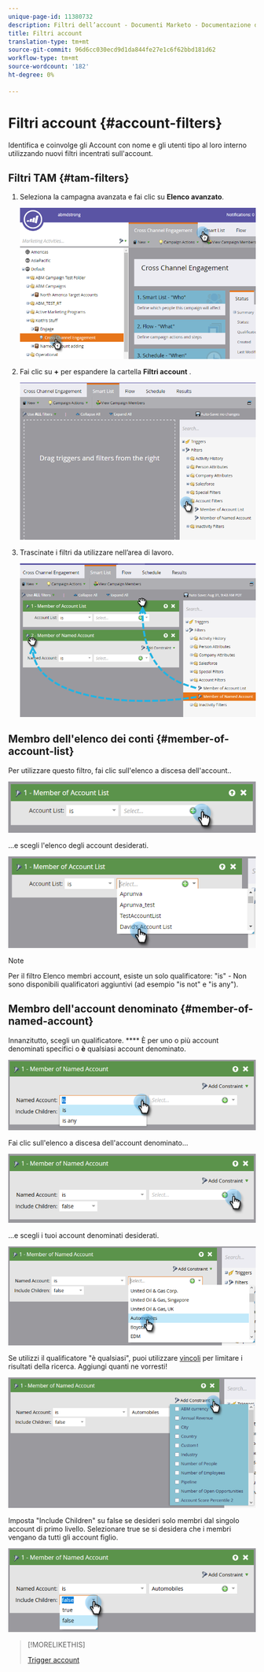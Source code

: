 ```yaml
---
unique-page-id: 11380732
description: Filtri dell’account - Documenti Marketo - Documentazione del prodotto
title: Filtri account
translation-type: tm+mt
source-git-commit: 96d6cc030ecd9d1da844fe27e1c6f62bbd181d62
workflow-type: tm+mt
source-wordcount: '182'
ht-degree: 0%

---
```



# Filtri account {#account-filters}

Identifica e coinvolge gli Account con nome e gli utenti tipo al loro interno utilizzando nuovi filtri incentrati sull&#39;account.

## Filtri TAM {#tam-filters}

1. Seleziona la campagna avanzata e fai clic su **Elenco avanzato**.

   ![](assets/one.png)

1. Fai clic su **+** per espandere la cartella **Filtri account** .

   ![](assets/two.png)

1. Trascinate i filtri da utilizzare nell’area di lavoro.

   ![](assets/three.png)

## Membro dell&#39;elenco dei conti {#member-of-account-list}

Per utilizzare questo filtro, fai clic sull&#39;elenco a discesa dell&#39;account..

![](assets/four.png)

...e scegli l&#39;elenco degli account desiderati.

![](assets/five.png)

>[!NOTE]
>
>Per il filtro Elenco membri account, esiste un solo qualificatore: &quot;is&quot; - Non sono disponibili qualificatori aggiuntivi (ad esempio &quot;is not&quot; e &quot;is any&quot;).

## Membro dell&#39;account denominato {#member-of-named-account}

Innanzitutto, scegli un qualificatore. **** È per uno o più account denominati specifici o  **è** qualsiasi account denominato.

![](assets/six.png)

Fai clic sull&#39;elenco a discesa dell&#39;account denominato...

![](assets/seven.png)

...e scegli i tuoi account denominati desiderati.

![](assets/eight.png)

Se utilizzi il qualificatore &quot;è qualsiasi&quot;, puoi utilizzare [vincoli](/help/marketo/product-docs/core-marketo-concepts/smart-lists-and-static-lists/using-smart-lists/add-a-constraint-to-a-smart-list-filter.md) per limitare i risultati della ricerca. Aggiungi quanti ne vorresti!

![](assets/nine.png)

Imposta &quot;Include Children&quot; su false se desideri solo membri dal singolo account di primo livello. Selezionare true se si desidera che i membri vengano da tutti gli account figlio.

![](assets/ten.png)

>[!MORELIKETHIS]
>
>[Trigger account](/help/marketo/product-docs/target-account-management/engage/account-triggers.md)
